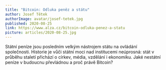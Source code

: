 ```yaml
---
title: "Bitcoin: Odluka peněz a státu"
author: Josef Tětek
authorImage: avatar/josef-tetek.jpg
published: 2020-08-25
link: https://www.alza.cz/bitcoin-odluka-penez-a-statu
picture: articles/2020-08-25.jpg
---
```


Státní peníze jsou posledním velkým nástrojem státu na ovládání společnosti. Historie je vůči státní moci nad institucemi neúprosná: stát v průběhu staletí přichází o církev, média, vzdělání i ekonomiku. Jaké nestátní peníze v budoucnu převládnou a proč právě Bitcoin?
